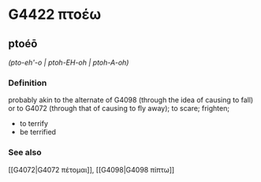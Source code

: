 # G4422 πτοέω

## ptoéō

_(pto-eh'-o | ptoh-EH-oh | ptoh-A-oh)_

### Definition

probably akin to the alternate of G4098 (through the idea of causing to fall) or to G4072 (through that of causing to fly away); to scare; frighten; 

- to terrify
- be terrified

### See also

[[G4072|G4072 πέτομαι]], [[G4098|G4098 πίπτω]]
